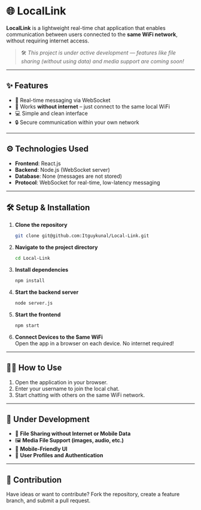 # 🌐 LocalLink

**LocalLink** is a lightweight real-time chat application that enables communication between users connected to the **same WiFi network**, without requiring internet access.

> 🛠️ *This project is under active development — features like file sharing (without using data) and media support are coming soon!*

---

## ✨ Features

- 🔄 Real-time messaging via WebSocket  
- 📶 Works **without internet** – just connect to the same local WiFi  
- 💻 Simple and clean interface  
- 🔒 Secure communication within your own network  

---

## ⚙️ Technologies Used

- **Frontend**: React.js  
- **Backend**: Node.js (WebSocket server)  
- **Database**: None (messages are not stored)  
- **Protocol**: WebSocket for real-time, low-latency messaging  

---

## 🛠️ Setup & Installation

1. **Clone the repository**
   ```bash
   git clone git@github.com:Itguykunal/Local-Link.git
   ```

2. **Navigate to the project directory**
   ```bash
   cd Local-Link
   ```

3. **Install dependencies**
   ```bash
   npm install
   ```

4. **Start the backend server**
   ```bash
   node server.js
   ```

5. **Start the frontend**
   ```bash
   npm start
   ```

6. **Connect Devices to the Same WiFi**  
   Open the app in a browser on each device. No internet required!

---

## 🧑‍💻 How to Use

1. Open the application in your browser.  
2. Enter your username to join the local chat.  
3. Start chatting with others on the same WiFi network.

---

## 🚧 Under Development

- 📁 **File Sharing without Internet or Mobile Data**  
- 🖼️ **Media File Support (images, audio, etc.)**  
- 📱 **Mobile-Friendly UI**  
- 🔐 **User Profiles and Authentication**

---

## 🤝 Contribution

Have ideas or want to contribute? Fork the repository, create a feature branch, and submit a pull request.
